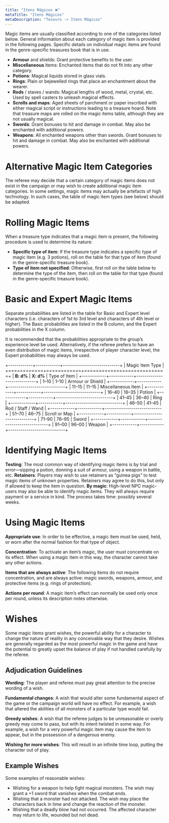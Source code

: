 ```yaml
---
title: "Itens Mágicos ❌"
metaTitle: "Itens Mágicos"
metaDescription: "Tesouro -> Itens Mágicos"
---
```


Magic items are usually classified according to one of the categories listed below. General information about each category of magic item is provided in the following pages. Specific details on individual magic items are found in the genre-specific treasures book that is in use.

* **Armour** and shields: Grant protective benefits to the user.
* **Miscellaneous** items: Enchanted items that do not fit into any other category.
* **Potions**: Magical liquids stored in glass vials.
* **Rings**: Plain or bejewelled rings that place an enchantment about the wearer.
* **Rods** / staves / wands: Magical lengths of wood, metal, crystal, etc. Used by spell casters to unleash magical effects.
* **Scrolls and maps**: Aged sheets of parchment or paper inscribed with either magical script or instructions leading to a treasure hoard. Note that treasure maps are rolled on the magic items table, although they are not usually magical.
* **Swords**: Grant bonuses to hit and damage in combat. May also be enchanted with additional powers.
* **Weapons**: All enchanted weapons other than swords. Grant bonuses to hit and damage in combat. May also be enchanted with additional powers.

# Alternative Magic Item Categories
The referee may decide that a certain category of magic items does not exist in the campaign or may wish to create additional magic item categories. In some settings, magic items may actually be artefacts of high technology. In such cases, the table of magic item types (see below) should be adapted.

# Rolling Magic Items
When a treasure type indicates that a magic item is present, the following procedure is used to determine its nature:

* **Specific type of item**: If the treasure type indicates a specific type of magic item (e.g. 3 potions), roll on the table for that type of item (found in the genre-specific treasure book).
* **Type of item not specified**: Otherwise, first roll on the table below to determine the type of the item, then roll on the table for that type (found in the genre-specific treasure book).

# Basic and Expert Magic Items
Separate probabilities are listed in the table for Basic and Expert level characters (i.e. characters of 1st to 3rd level and characters of 4th level or higher). The Basic probabilities are listed in the B column, and the Expert probabilities in the X column.

It is recommended that the probabilities appropriate to the group’s experience level be used. Alternatively, if the referee prefers to have an even distribution of magic items, irrespective of player character level, the Expert probabilities may always be used.

+------------+------------+----------------------------+
| Magic Item Type                                      |
+============+============+============================+
| **B: d%**  | **X: d%**  | Type of Item               |
+------------+------------+----------------------------+
| 1–10       | 1–10       | Armour or Shield           |
+------------+------------+----------------------------+
| 11–15      | 11–15      | Miscellaneous Item         |
+------------+------------+----------------------------+
| 16–40      | 16–35      | Potion                     |
+------------+------------+----------------------------+
| 41–45      | 36–40      | Ring                       |
+------------+------------+----------------------------+
| 46–50      | 41–45      | Rod / Staff / Wand         |
+------------+------------+----------------------------+
| 51–70      | 46–75      | Scroll or Map              |
+------------+------------+----------------------------+
| 71–90      | 76–95      | Sword                      |
+------------+------------+----------------------------+
| 91–00      | 96–00      | Weapon                     |
+------------+------------+----------------------------+

# Identifying Magic Items
**Testing**: The most common way of identifying magic items is by trial and error—sipping a potion, donning a suit of armour, using a weapon in battle, etc.
**Retainers**: Players may wish to use retainers as “guinea pigs” to test magic items of unknown properties. Retainers may agree to do this, but only if allowed to keep the item in question.
**By magic**: High-level NPC magic-users may also be able to identify magic items. They will always require payment or a service in kind. The process takes time: possibly several weeks.

# Using Magic Items
**Appropriate use**: In order to be effective, a magic item must be used, held, or worn after the normal fashion for that type of object.

**Concentration**: To activate an item’s magic, the user must concentrate on its effect. When using a magic item in this way, the character cannot take any other actions.

**Items that are always active**: The following items do not require concentration, and are always active: magic swords, weapons, armour, and protective items (e.g. rings of protection).

**Actions per round**: A magic item’s effect can normally be used only once per round, unless its description notes otherwise.

# Wishes
Some magic items grant wishes, the powerful ability for a character to change the nature of reality in any conceivable way that they desire. Wishes are generally regarded as the most powerful magic in the game and have the potential to greatly upset the balance of play if not handled carefully by the referee.

## Adjudication Guidelines

**Wording**: The player and referee must pay great attention to the precise wording of a wish.

**Fundamental changes**: A wish that would alter some fundamental aspect of the game or the campaign world will have no effect. For example, a wish that altered the abilities of all monsters of a particular type would fail.

**Greedy wishes**: A wish that the referee judges to be unreasonable or overly greedy may come to pass, but with its intent twisted in some way. For example, a wish for a very powerful magic item may cause the item to appear, but in the possession of a dangerous enemy.

**Wishing for more wishes**: This will result in an infinite time loop, putting the character out of play.

## Example Wishes
Some examples of reasonable wishes:

* Wishing for a weapon to help fight magical monsters. The wish may grant a +1 sword that vanishes when the combat ends.
* Wishing that a monster had not attacked. The wish may place the characters back in time and change the reaction of the monster.
* Wishing that a deadly blow had not occurred. The affected character may return to life, wounded but not dead.    